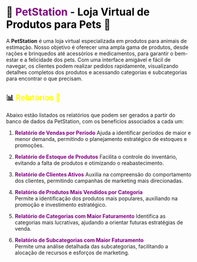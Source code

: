 # 🐾 **<span style="color:purple;">PetStation</span> - <span style="color:black;">Loja Virtual de Produtos para Pets</span>** 🛒

A **PetStation** é uma loja virtual especializada em produtos para animais de estimação. Nosso objetivo é oferecer uma ampla gama de produtos, desde rações e brinquedos até acessórios e medicamentos, para garantir o bem-estar e a felicidade dos pets. Com uma interface amigável e fácil de navegar, os clientes podem realizar pedidos rapidamente, visualizando detalhes completos dos produtos e acessando categorias e subcategorias para encontrar o que precisam.

## 📊 **<span style="color:yellow;">Relatórios 📑</span>**

Abaixo estão listados os relatórios que podem ser gerados a partir do banco de dados da PetStation, com os benefícios associados a cada um:

1. **<span style="color:purple;">Relatório de Vendas por Período</span>** 
   Ajuda a identificar períodos de maior e menor demanda, permitindo o planejamento estratégico de estoques e promoções.

2. **<span style="color:purple;">Relatório de Estoque de Produtos</span>** 
   Facilita o controle do inventário, evitando a falta de produtos e otimizando o reabastecimento.

3. **<span style="color:purple;">Relatório de Clientes Ativos</span>** 
   Auxilia na compreensão do comportamento dos clientes, permitindo campanhas de marketing mais direcionadas.

4. **<span style="color:purple;">Relatório de Produtos Mais Vendidos por Categoria</span>**  
   Permite a identificação dos produtos mais populares, auxiliando na promoção e investimento estratégico.

5. **<span style="color:purple;">Relatório de Categorias com Maior Faturamento</span>** 
   Identifica as categorias mais lucrativas, ajudando a orientar futuras estratégias de venda.

6. **<span style="color:purple;">Relatório de Subcategorias com Maior Faturamento</span>**  
   Permite uma análise detalhada das subcategorias, facilitando a alocação de recursos e esforços de marketing.

